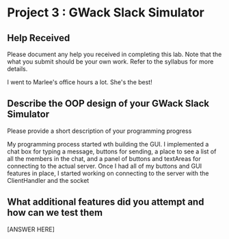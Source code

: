 # Project 3 : GWack Slack Simulator

## Help Received

Please document any help you received in completing this lab. Note that the what you submit should be your own work. Refer to the syllabus for more details. 

I went to Marlee's office hours a lot. She's the best!

## Describe the OOP design of your GWack Slack Simulator

Please provide a short description of your programming progress

My programming process started wth building the GUI. I implemented a chat box for typing a message, buttons for sending, a place to see a list of all the members in the chat, and a panel of buttons and textAreas for connecting to the actual server. Once I had all of my buttons and GUI features in place, I started working on connecting to the server with the ClientHandler and the socket
## What additional features did you attempt and how can we test them

[ANSWER HERE]


